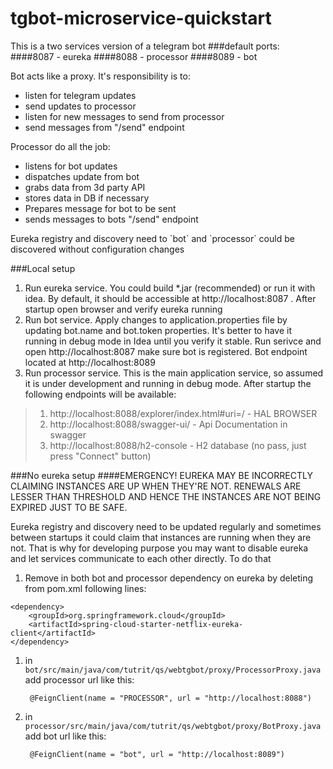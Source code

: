 # tgbot-microservice-quickstart
This is a two services version of a telegram bot
###default ports:
####8087 - eureka
####8088 - processor
####8089 - bot
<p>Bot acts like a proxy. It's responsibility is to:  </p>

* listen for telegram updates 
*  send updates to processor 
*  listen for new messages to send from processor 
*  send messages from "/send" endpoint 

<p>Processor do all the job:  </p>

*  listens for bot updates 
*  dispatches update from bot 
*  grabs data from 3d party API 
*  stores data in DB if necessary 
*  Prepares message for bot to be sent 
*  sends messages to bots "/send" endpoint 


<p>Eureka registry and discovery need to `bot` and `processor` could be discovered without configuration changes </p>

###Local setup 

1. Run eureka service. You could build *.jar (recommended) or run it with idea. 
By default, it should be accessible at http://localhost:8087 . After startup open browser and verify eureka running  
1. Run bot service. Apply changes to application.properties file by updating bot.name and bot.token properties. 
   It's better to have it running in debug mode in Idea until you verify it stable. 
   Run serivce and open http://localhost:8087 make sure bot is registered. 
   Bot endpoint located at http://localhost:8089 
1. Run processor service. This is the main application service, so assumed it is under development and running in debug mode. 
   After startup the following endpoints will be available:
>1. http://localhost:8088/explorer/index.html#uri=/ - HAL BROWSER
>1. http://localhost:8088/swagger-ui/ - Api Documentation in swagger
>1. http://localhost:8088/h2-console - H2 database (no pass, just press "Connect" button)


###No eureka setup
####EMERGENCY! EUREKA MAY BE INCORRECTLY CLAIMING INSTANCES ARE UP WHEN THEY'RE NOT. RENEWALS ARE LESSER THAN THRESHOLD AND HENCE THE INSTANCES ARE NOT BEING EXPIRED JUST TO BE SAFE.
<p>Eureka registry and discovery need to be updated regularly and sometimes between startups it could claim that 
instances are running when they are not. That is why for developing purpose you may want to disable eureka and let 
services communicate to each other directly. To do that </p>

1. Remove in both bot and processor dependency on eureka by deleting from pom.xml following lines:
```
<dependency>
    <groupId>org.springframework.cloud</groupId>
    <artifactId>spring-cloud-starter-netflix-eureka-client</artifactId>
</dependency>
```

1. in `bot/src/main/java/com/tutrit/qs/webtgbot/proxy/ProcessorProxy.java` add processor url like this:
   ```
    @FeignClient(name = "PROCESSOR", url = "http://localhost:8088")
   ```
1. in `processor/src/main/java/com/tutrit/qs/webtgbot/proxy/BotProxy.java` add bot url like this:
   ```
    @FeignClient(name = "bot", url = "http://localhost:8089")
   ```


